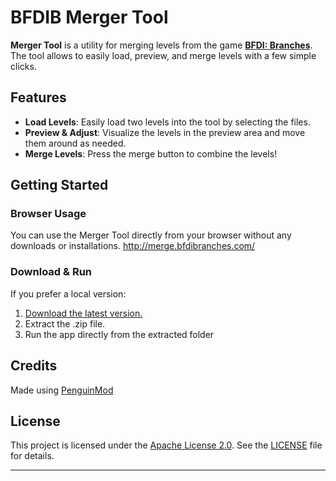 # BFDIB Merger Tool

**Merger Tool** is a utility for merging levels from the game [**BFDI: Branches**](https://teambranches.itch.io/bfdi-branches). The tool allows to easily load, preview, and merge levels with a few simple clicks.

## Features

- **Load Levels**: Easily load two levels into the tool by selecting the files.
- **Preview & Adjust**: Visualize the levels in the preview area and move them around as needed.
- **Merge Levels**: Press the merge button to combine the levels!

## Getting Started

### Browser Usage

You can use the Merger Tool directly from your browser without any downloads or installations.
http://merge.bfdibranches.com/

### Download & Run

If you prefer a local version:

1. [Download the latest version.](https://github.com/supersonico/bfdib_merger_tool/releases)
2. Extract the .zip file.
3. Run the app directly from the extracted folder

## Credits
Made using [PenguinMod](https://penguinmod.com)

## License

This project is licensed under the [Apache License 2.0](LICENSE). See the [LICENSE](LICENSE) file for details.

---
